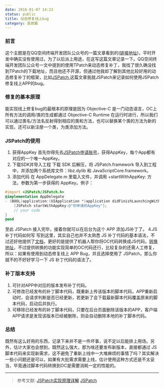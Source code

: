 ```yaml
---
date: 2016-01-07 14:23
status: public
title: 动态修复线上bug
category: 高效篇
---
```


### 前言
这个主题是在QQ空间终端开发团队公众号的一篇文章看到的([链接地址](http://zhuanlan.zhihu.com/magilu/20288657))，平时开发中确实没有使用过，为了以后派上用途，在这写这篇文章记录一下。QQ空间终端开发团队公众号一文中提到的使用TPatch来动态修复补丁，我找了很久确没找到TPatch的下载地址，而且他还不开源，但通过他我却了解到其他比较好用的动态修复补丁的框架，比如[JSPatch](http://jspatch.com),这篇文章我就JSPatch来记录如何使用JSPatch修复线上APP的bug。
### 修复的基本原理
能实现线上修复bug的最根本的原理是因为 Objective-C 是一门动态语言，OC上所有方法的调用/类的生成都通过 Objective-C Runtime 在运行时进行，所以我们可以通过类名/方法名反射得到相应的类和方法，也可以替换某个类的方法为新的实现，还可以新注册一个类，为类添加方法。
### JSPatch的使用
1. 获得AppKey
首先你得先去[JSPatch申请账号](http://jspatch.com/Index/invite)，获得AppKey，每个App都有对应的一个唯一AppKey。
2. 下载SDK并导入工程
下载 SDK 后解压，将 JSPatch.framework 导入到工程中，并添加两个系统库文件：libz.dylib 和 JavaScriptCore.framework。
3. 添加代码
在 AppDelegate.m 里载入文件，并调用 +startWithAppKey: 方法，参数为第一步获得的 AppKey。例子：
```objective-c
#import <JSPatch/JSPatch.h>
@implementation AppDelegate
- (BOOL)application:(UIApplication *)application didFinishLaunchingWithOptions:(NSDictionary *)launchOptions {
    [JSPatch startWithAppKey:@"你申请的AppKey"];
    // your code
}
@end
```
至此 JSPatch 接入完毕，接着你就可以在后台为这个 APP 添加JS补丁了。
4.JS补丁代码如何写
写到这里，其实自己也并不太熟悉 JS 补丁代码的基本语法，不过还好他提供了[文档](https://github.com/bang590/JSPatch/wiki/基础用法)，更好的是提供了机器人帮你将OC代码转换成JS代码，[转换地址](http://bang590.github.io/JSPatchConvertor/)，不过提供转换的功能实现简单的OC代码还行，比较复杂的还需人工修复，所以：如果有使用到动态修复线上 APP Bug，并且选择使用了 JSPatch，那么你就不的不好好学习一下 JS 补丁代码的语法了。

### 补丁版本支持
1. 可针对APP中对应的版本发布补丁代码。
2. 可修改已经发布的补丁脚本代码，既重新上传该版本的脚本代码，APP重新启动时，会请求判断是否已经更新，若更新了会下载最新脚本代码覆盖原来的脚本代码，启动后并执行。
3. 可移除已经发布的补丁脚本代码，只要在后台页面删除该版本的APP，客户端APP请求是发现该版本已经被删除，则会自动删除本地的补丁脚本代码。

### 总结
既然有这么好用的东西，记录下来并不是一件坏事，说不定以后能排上用场。另外，估计大家也会想到，既然这么强大，那为啥还要发布新版本，直接都通过 JS 脚本代码来实现新需求，这不避免了重新上线中一大堆麻烦的事情了吗？其实解决一些小问题还是可以，如果有大批需求需要上线，估计使用这种方式还是不太妥当，毕竟通过脚本代码转换到OC是需要消耗一定的性能的。

----------
> 参考文献:
> [JSPatch实现原理详解](http://blog.cnbang.net/tech/2808/)
> [JSPatch](http://jspatch.com)